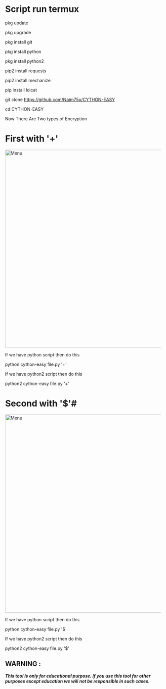 # Script run termux

pkg update

pkg upgrade

pkg install git

pkg install python

pkg install python2 

pip2 install requests

pip2 install mechanize

pip install lolcat

git clone https://github.com/Naim75o/CYTHON-EASY

cd CYTHON-EASY



Now There Are Two types of Encryption

# First with '+'

<img src="https://github.com/Naim75o/CYTHON-EASY/blob/main/Screenshot_20220520_083351.jpg" width="640" title="Menu" alt="Menu">

If we have python script then do this

python cython-easy file.py '+'

If we have python2 script then do this

python2 cython-easy file.py '+'

# Second with '$'#

<img src="https://github.com/Naim75o/CYTHON-EASY/blob/main/Screenshot_20220520_083936.jpg" width="640" title="Menu" alt="Menu">

If we have python script then do this

python cython-easy file.py '$'

If we have python2 script then do this

python2 cython-easy file.py '$'


 
## WARNING : 
***This tool is only for educational purpose. If you use this tool for other purposes except education we will not be responsible in such cases.***

 
